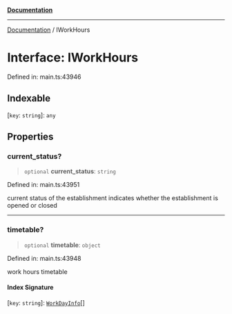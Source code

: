 [**Documentation**](../README.md)

***

[Documentation](../README.md) / IWorkHours

# Interface: IWorkHours

Defined in: main.ts:43946

## Indexable

\[`key`: `string`\]: `any`

## Properties

### current\_status?

> `optional` **current\_status**: `string`

Defined in: main.ts:43951

current status of the establishment
indicates whether the establishment is opened or closed

***

### timetable?

> `optional` **timetable**: `object`

Defined in: main.ts:43948

work hours timetable

#### Index Signature

\[`key`: `string`\]: [`WorkDayInfo`](../classes/WorkDayInfo.md)[]
